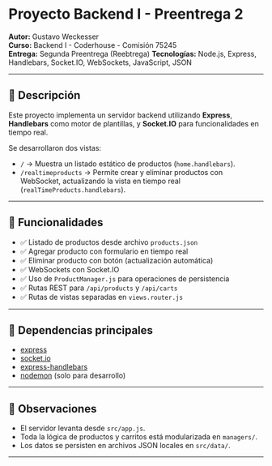 
# Proyecto Backend I - Preentrega 2

**Autor:** Gustavo Weckesser  
**Curso:** Backend I - Coderhouse - Comisión 75245  
**Entrega:** Segunda Preentrega  (Reebtrega)
**Tecnologías:** Node.js, Express, Handlebars, Socket.IO, WebSockets, JavaScript, JSON

---

## 🧠 Descripción

Este proyecto implementa un servidor backend utilizando **Express**, **Handlebars** como motor de plantillas, y **Socket.IO** para funcionalidades en tiempo real.

Se desarrollaron dos vistas:

- `/` → Muestra un listado estático de productos (`home.handlebars`).
- `/realtimeproducts` → Permite crear y eliminar productos con WebSocket, actualizando la vista en tiempo real (`realTimeProducts.handlebars`).

---


## 🧪 Funcionalidades

- ✅ Listado de productos desde archivo `products.json`
- ✅ Agregar producto con formulario en tiempo real
- ✅ Eliminar producto con botón (actualización automática)
- ✅ WebSockets con Socket.IO
- ✅ Uso de `ProductManager.js` para operaciones de persistencia
- ✅ Rutas REST para `/api/products` y `/api/carts`
- ✅ Rutas de vistas separadas en `views.router.js`

---

## 📄 Dependencias principales

- [express](https://www.npmjs.com/package/express)
- [socket.io](https://www.npmjs.com/package/socket.io)
- [express-handlebars](https://www.npmjs.com/package/express-handlebars)
- [nodemon](https://www.npmjs.com/package/nodemon) (solo para desarrollo)

---

## 📌 Observaciones

- El servidor levanta desde `src/app.js`.
- Toda la lógica de productos y carritos está modularizada en `managers/`.
- Los datos se persisten en archivos JSON locales en `src/data/`.

---